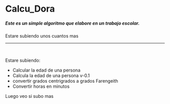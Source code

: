 # Calcu_Dora

<h5> Este es un simple algoritmo que elabore en un trabajo escolar. </h5>
<p> Estare subiendo unos cuantos mas </p> 
<hr>

<br>
<p> Estare subiendo: </p>
  <ul> 
    	<li> Calcular la edad de una persona </li>
	<li> Calcula la edad de una persona v-0.1 </li>
	<li> convertir grados centrigrados a grados Farengeith </li>
	<li> Convertir horas en minutos </li>
  </ul>
	<p> Luego veo si subo mas </p>
